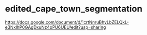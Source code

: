 # edited_cape_town_segmentation
https://docs.google.com/document/d/1crtNnruBhyLbZELQkL-e3NxIhP0GAgDxuNz4oPU6UEU/edit?usp=sharing
